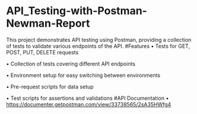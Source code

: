 # API_Testing-with-Postman-Newman-Report
This project demonstrates API testing using Postman, providing a collection of tests to validate various endpoints of the API.
#Features
•	Tests for GET, POST, PUT, DELETE requests

•	Collection of tests covering different API endpoints

•	Environment setup for easy switching between environments

•	Pre-request scripts for data setup

•	Test scripts for assertions and validations
#API Documentation
• https://documenter.getpostman.com/view/33738565/2sA35HWfg4



